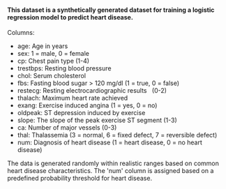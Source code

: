 #### This dataset is a synthetically generated dataset for training a logistic regression model to predict heart disease.

Columns:

* age: Age in years
* sex: 1 = male, 0 = female
* cp: Chest pain type (1-4)
* trestbps: Resting blood pressure
* chol: Serum cholesterol
* fbs: Fasting blood sugar > 120 mg/dl (1 = true, 0 = false)
* restecg: Resting electrocardiographic results   
 (0-2)
* thalach: Maximum heart rate achieved
* exang: Exercise induced angina (1 = yes, 0 = no)
* oldpeak: ST depression induced by exercise
* slope: The slope of the peak exercise ST segment (1-3)
* ca: Number of major vessels (0-3)
* thal: Thalassemia (3 = normal, 6 = fixed defect, 7 = reversible defect)
* num: Diagnosis of heart disease (1 = heart disease, 0 = no heart disease)

The data is generated randomly within realistic ranges based on common heart disease characteristics. The 'num' column is assigned based on a predefined probability threshold for heart disease.